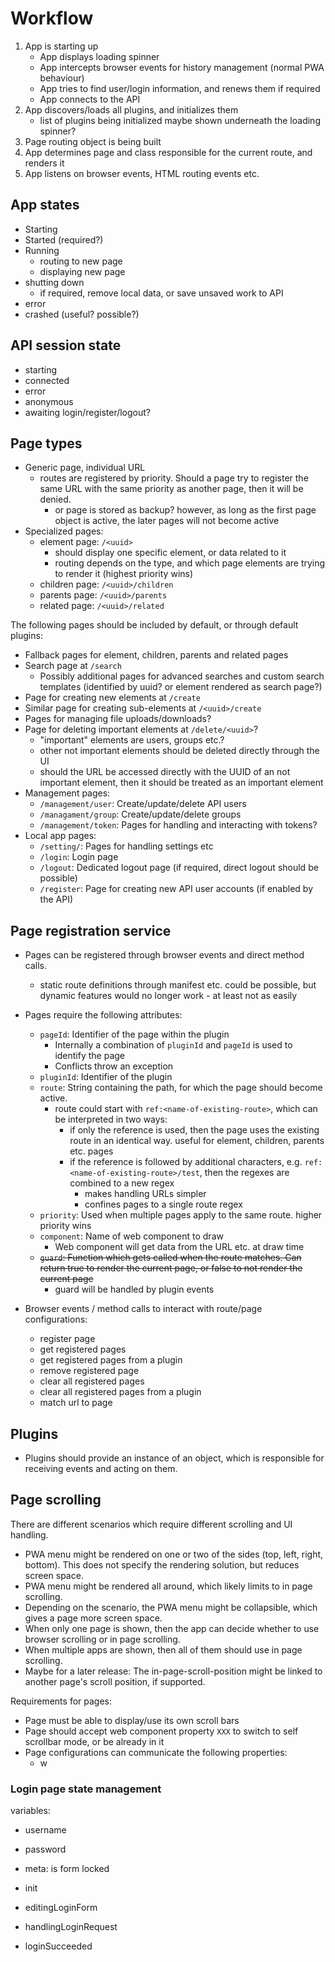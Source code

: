 # Workflow

1. App is starting up
   - App displays loading spinner
   - App intercepts browser events for history management (normal PWA behaviour)
   - App tries to find user/login information, and renews them if required
   - App connects to the API
2. App discovers/loads all plugins, and initializes them
   - list of plugins being initialized maybe shown underneath the loading spinner?
3. Page routing object is being built
4. App determines page and class responsible for the current route, and renders it
5. App listens on browser events, HTML routing events etc.

## App states

- Starting
- Started (required?)
- Running
  - routing to new page
  - displaying new page
- shutting down
  - if required, remove local data, or save unsaved work to API
- error
- crashed (useful? possible?)

## API session state

- starting
- connected
- error
- anonymous
- awaiting login/register/logout?

## Page types

- Generic page, individual URL
  - routes are registered by priority. Should a page try to register the same URL with the same priority as another page, then it will be denied.
    - or page is stored as backup? however, as long as the first page object is active, the later pages will not become active
- Specialized pages:
  - element page: `/<uuid>`
    - should display one specific element, or data related to it
    - routing depends on the type, and which page elements are trying to render it (highest priority wins)
  - children page: `/<uuid>/children`
  - parents page: `/<uuid>/parents`
  - related page: `/<uuid>/related`

The following pages should be included by default, or through default plugins:

- Fallback pages for element, children, parents and related pages
- Search page at `/search`
  - Possibly additional pages for advanced searches and custom search templates (identified by uuid? or element rendered as search page?)
- Page for creating new elements at `/create`
- Similar page for creating sub-elements at `/<uuid>/create`
- Pages for managing file uploads/downloads?
- Page for deleting important elements at `/delete/<uuid>`?
  - "important" elements are users, groups etc.?
  - other not important elements should be deleted directly through the UI
  - should the URL be accessed directly with the UUID of an not important element, then it should be treated as an important element
- Management pages:
  - `/management/user`: Create/update/delete API users
  - `/managament/group`: Create/update/delete groups
  - `/management/token`: Pages for handling and interacting with tokens?
- Local app pages:
  - `/setting/`: Pages for handling settings etc
  - `/login`: Login page
  - `/logout`: Dedicated logout page (if required, direct logout should be possible)
  - `/register`: Page for creating new API user accounts (if enabled by the API)

## Page registration service

- Pages can be registered through browser events and direct method calls.
  - static route definitions through manifest etc. could be possible, but dynamic features would no longer work - at least not as easily
- Pages require the following attributes:
  - `pageId`: Identifier of the page within the plugin
    - Internally a combination of `pluginId` and `pageId` is used to identify the page
    - Conflicts throw an exception
  - `pluginId`: Identifier of the plugin
  - `route`: String containing the path, for which the page should become active.
    - route could start with `ref:<name-of-existing-route>`, which can be interpreted in two ways:
      - if only the reference is used, then the page uses the existing route in an identical way. useful for element, children, parents etc. pages
      - if the reference is followed by additional characters, e.g. `ref:<name-of-existing-route>/test`, then the regexes are combined to a new regex
        - makes handling URLs simpler
        - confines pages to a single route regex
  - `priority`: Used when multiple pages apply to the same route. higher priority wins
  - `component`: Name of web component to draw
    - Web component will get data from the URL etc. at draw time
  - ~~`guard`: Function which gets called when the route matches. Can return true to render the current page, or false to not render the current page~~
    - guard will be handled by plugin events

- Browser events / method calls to interact with route/page configurations:
  - register page
  - get registered pages
  - get registered pages from a plugin
  - remove registered page
  - clear all registered pages
  - clear all registered pages from a plugin
  - match url to page

## Plugins

- Plugins should provide an instance of an object, which is responsible for receiving events and acting on them.

## Page scrolling

There are different scenarios which require different scrolling and UI handling.

- PWA menu might be rendered on one or two of the sides (top, left, right, bottom).
  This does not specify the rendering solution, but reduces screen space.
- PWA menu might be rendered all around, which likely limits to in page scrolling.
- Depending on the scenario, the PWA menu might be collapsible, which gives a page more screen space.
- When only one page is shown, then the app can decide whether to use browser scrolling or in page scrolling.
- When multiple apps are shown, then all of them should use in page scrolling.
- Maybe for a later release: The in-page-scroll-position might be linked to another page's scroll position, if
  supported.

Requirements for pages:

- Page must be able to display/use its own scroll bars
- Page should accept web component property `XXX` to switch to self scrollbar mode, or be already in it
- Page configurations can communicate the following properties:
  - w

### Login page state management

variables:
- username
- password
- meta: is form locked

- init
- editingLoginForm
- handlingLoginRequest
- loginSucceeded




